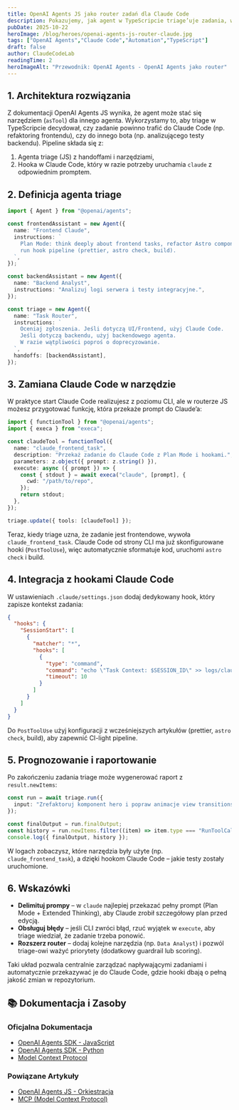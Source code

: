 ```yaml
---
title: OpenAI Agents JS jako router zadań dla Claude Code
description: Pokazujemy, jak agent w TypeScripcie triage’uje zadania, wybiera właściwego specjalistę i przekazuje je do Claude Code przez asTool i hooki.
pubDate: 2025-10-22
heroImage: /blog/heroes/openai-agents-js-router-claude.jpg
tags: ["OpenAI Agents","Claude Code","Automation","TypeScript"]
draft: false
author: ClaudeCodeLab
readingTime: 2
heroImageAlt: "Przewodnik: OpenAI Agents - OpenAI Agents jako router"
---
```





## 1. Architektura rozwiązania

Z dokumentacji OpenAI Agents JS wynika, że agent może stać się narzędziem (`asTool`) dla innego agenta. Wykorzystamy to, aby triage w TypeScripcie decydował, czy zadanie powinno trafić do Claude Code (np. refaktoring frontendu), czy do innego bota (np. analizującego testy backendu). Pipeline składa się z:

1. Agenta triage (JS) z handoffami i narzędziami,  
2. Hooka w Claude Code, który w razie potrzeby uruchamia `claude` z odpowiednim promptem.

## 2. Definicja agenta triage

```typescript
import { Agent } from "@openai/agents";

const frontendAssistant = new Agent({
  name: "Frontend Claude",
  instructions: `
    Plan Mode: think deeply about frontend tasks, refactor Astro components,
    run hook pipeline (prettier, astro check, build).
  `,
});

const backendAssistant = new Agent({
  name: "Backend Analyst",
  instructions: "Analizuj logi serwera i testy integracyjne.",
});

const triage = new Agent({
  name: "Task Router",
  instructions: `
    Oceniaj zgłoszenia. Jeśli dotyczą UI/Frontend, użyj Claude Code.
    Jeśli dotyczą backendu, użyj backendowego agenta.
    W razie wątpliwości poproś o doprecyzowanie.
  `,
  handoffs: [backendAssistant],
});
```

## 3. Zamiana Claude Code w narzędzie

W praktyce start Claude Code realizujesz z poziomu CLI, ale w routerze JS możesz przygotować funkcję, która przekaże prompt do Claude’a:

```typescript
import { functionTool } from "@openai/agents";
import { execa } from "execa";

const claudeTool = functionTool({
  name: "claude_frontend_task",
  description: "Przekaż zadanie do Claude Code z Plan Mode i hookami.",
  parameters: z.object({ prompt: z.string() }),
  execute: async ({ prompt }) => {
    const { stdout } = await execa("claude", [prompt], {
      cwd: "/path/to/repo",
    });
    return stdout;
  },
});

triage.update({ tools: [claudeTool] });
```

Teraz, kiedy triage uzna, że zadanie jest frontendowe, wywoła `claude_frontend_task`. Claude Code od strony CLI ma już skonfigurowane hooki (`PostToolUse`), więc automatycznie sformatuje kod, uruchomi `astro check` i build.

## 4. Integracja z hookami Claude Code

W ustawieniach `.claude/settings.json` dodaj dedykowany hook, który zapisze kontekst zadania:

```json
{
  "hooks": {
    "SessionStart": [
      {
        "matcher": "*",
        "hooks": [
          {
            "type": "command",
            "command": "echo \"Task Context: $SESSION_ID\" >> logs/claude-router.log",
            "timeout": 10
          }
        ]
      }
    ]
  }
}
```

Do `PostToolUse` użyj konfiguracji z wcześniejszych artykułów (prettier, `astro check`, build), aby zapewnić CI-light pipeline.

## 5. Prognozowanie i raportowanie

Po zakończeniu zadania triage może wygenerować raport z `result.newItems`:

```typescript
const run = await triage.run({
  input: "Zrefaktoruj komponent hero i popraw animacje view transitions.",
});

const finalOutput = run.finalOutput;
const history = run.newItems.filter((item) => item.type === "RunToolCallItem");
console.log({ finalOutput, history });
```

W logach zobaczysz, które narzędzia były użyte (np. `claude_frontend_task`), a dzięki hookom Claude Code – jakie testy zostały uruchomione.

## 6. Wskazówki

- **Delimituj prompy** – w `claude` najlepiej przekazać pełny prompt (Plan Mode + Extended Thinking), aby Claude zrobił szczegółowy plan przed edycją.  
- **Obsługuj błędy** – jeśli CLI zwróci błąd, rzuć wyjątek w `execute`, aby triage wiedział, że zadanie trzeba ponowić.  
- **Rozszerz router** – dodaj kolejne narzędzia (np. `Data Analyst`) i pozwól triage-owi ważyć priorytety (dodatkowy guardrail lub scoring).

Taki układ pozwala centralnie zarządzać napływającymi zadaniami i automatycznie przekazywać je do Claude Code, gdzie hooki dbają o pełną jakość zmian w repozytorium.

## 📚 Dokumentacja i Zasoby

### Oficjalna Dokumentacja
- [OpenAI Agents SDK - JavaScript](https://openai.github.io/openai-agents-js/)
- [OpenAI Agents SDK - Python](https://openai.github.io/openai-agents-python/)
- [Model Context Protocol](https://modelcontextprotocol.io/)

### Powiązane Artykuły
- [OpenAI Agents JS - Orkiestracja](/blog/openai-agents-js-orkiestracja)
- [MCP (Model Context Protocol)](/blog/mcp-model-context-protocol)
